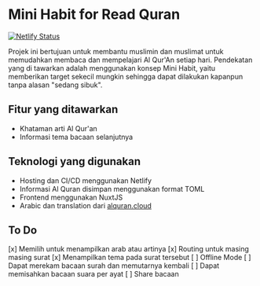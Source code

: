 # Mini Habit for Read Quran

[![Netlify Status](https://api.netlify.com/api/v1/badges/1edc3496-5c58-4858-b053-3a8dc9cc6391/deploy-status)](https://app.netlify.com/sites/baca-quran/deploys)

Projek ini bertujuan untuk membantu muslimin dan muslimat untuk memudahkan membaca dan mempelajari Al Qur'An setiap hari. Pendekatan yang di tawarkan adalah menggunakan konsep Mini Habit, yaitu memberikan target sekecil mungkin sehingga dapat dilakukan kapanpun tanpa alasan "sedang sibuk". 

## Fitur yang ditawarkan

* Khataman arti Al Qur'an
* Informasi tema bacaan selanjutnya

## Teknologi yang digunakan

* Hosting dan CI/CD menggunakan Netlify
* Informasi Al Quran disimpan menggunakan format TOML
* Frontend menggunakan NuxtJS
* Arabic dan translation dari [alquran.cloud](https://alquran.cloud)

## To Do

[x] Memilih untuk menampilkan arab atau artinya 
[x] Routing untuk masing masing surat 
[x] Menampilkan tema pada surat tersebut
[ ] Offline Mode
[ ] Dapat merekam bacaan surah dan memutarnya kembali
[ ] Dapat memisahkan bacaan suara per ayat
[ ] Share bacaan 